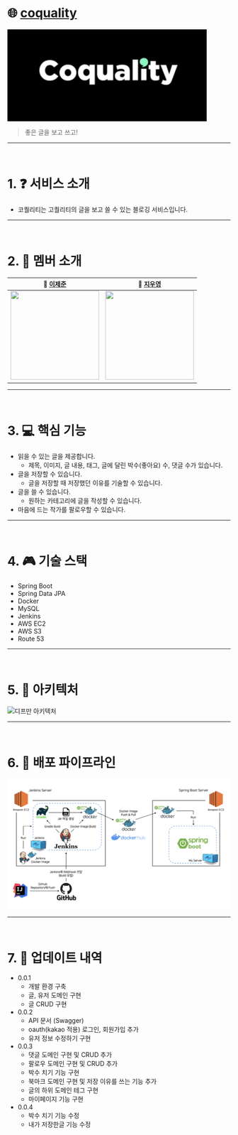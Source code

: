 #  🌐 [coquality](https://api.co-quality.online/swagger-ui/index.html#/)

<div align="center" style="display:flex;">
    <img src="./image/coquality-logo.png" width="450" alt="logo"/>
</div>

> 좋은 글을 보고 쓰고!
---
<br>


# 1. ❓ 서비스 소개
* 코퀄리티는 고퀄리티의 글을 보고 쓸 수 있는 블로깅 서비스입니다.

---
<br>

# 2. :two_men_holding_hands: 멤버 소개
| **🙋 [이제준](https://github.com/LeeJejune)** | **🙋 [지우영](https://github.com/ffalswo2)**   
|:---------------------:|:---------------------:|
| <img src="https://avatars.githubusercontent.com/u/81547780?v=4" width="200px" height="200px" /> |  <img src="https://avatars.githubusercontent.com/u/19742896?v=4" width="200px" height="200px" />


---
<br>

# 3. :computer: 핵심 기능
* 읽을 수 있는 글을 제공합니다.
    * 제목, 이미지, 글 내용, 태그, 글에 달린 박수(좋아요) 수, 댓글 수가 있습니다.
* 글을 저장할 수 있습니다.
    * 글을 저장할 때 저장했던 이유를 기술할 수 있습니다.
* 글을 쓸 수 있습니다.
    * 원하는 카테고리에 글을 작성할 수 있습니다.
* 마음에 드는 작가를 팔로우할 수 있습니다.

---
<br>

# 4. :video_game: 기술 스택
* Spring Boot
* Spring Data JPA
* Docker
* MySQL
* Jenkins
* AWS EC2
* AWS S3
* Route 53

---
<br>

# 5. 🔧 아키텍처

![디프만 아키텍처](https://user-images.githubusercontent.com/81547780/211260646-c36861da-abd9-43d0-aece-38f1311aead4.PNG)

---
<br>

# 6. :department_store: 배포 파이프라인
<p align="center"><img src="image/coquality-pipline.png"></p>


---
<br>

# 7. :open_file_folder: 업데이트 내역
* 0.0.1
    * 개발 환경 구축
    * 글, 유저 도메인 구현
    * 글 CRUD 구현
* 0.0.2
    * API 문서 (Swagger)
    * oauth(kakao 적용) 로그인, 회원가입 추가
    * 유저 정보 수정하기 구현
* 0.0.3
    * 댓글 도메인 구현 및 CRUD 추가
    * 팔로우 도메인 구현 및 CRUD 추가
    * 박수 치기 기능 구현
    * 북마크 도메인 구현 및 저장 이유를 쓰는 기능 추가
    * 글의 하위 도메인 테그 구현
    * 마이페이지 기능 구현
* 0.0.4
    * 박수 치기 기능 수정
    * 내가 저장한글 기능 수정
